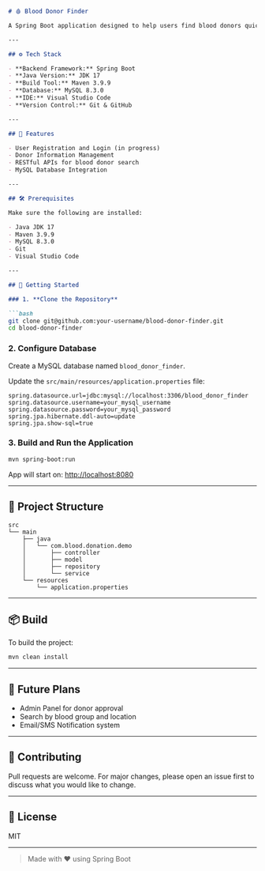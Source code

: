 ```markdown
# 🩸 Blood Donor Finder

A Spring Boot application designed to help users find blood donors quickly and efficiently.

---

## ⚙️ Tech Stack

- **Backend Framework:** Spring Boot
- **Java Version:** JDK 17
- **Build Tool:** Maven 3.9.9
- **Database:** MySQL 8.3.0
- **IDE:** Visual Studio Code
- **Version Control:** Git & GitHub

---

## 🚀 Features

- User Registration and Login (in progress)
- Donor Information Management
- RESTful APIs for blood donor search
- MySQL Database Integration

---

## 🛠️ Prerequisites

Make sure the following are installed:

- Java JDK 17
- Maven 3.9.9
- MySQL 8.3.0
- Git
- Visual Studio Code

---

## 🧪 Getting Started

### 1. **Clone the Repository**

```bash
git clone git@github.com:your-username/blood-donor-finder.git
cd blood-donor-finder
```

### 2. **Configure Database**

Create a MySQL database named `blood_donor_finder`.

Update the `src/main/resources/application.properties` file:

```properties
spring.datasource.url=jdbc:mysql://localhost:3306/blood_donor_finder
spring.datasource.username=your_mysql_username
spring.datasource.password=your_mysql_password
spring.jpa.hibernate.ddl-auto=update
spring.jpa.show-sql=true
```

### 3. **Build and Run the Application**

```bash
mvn spring-boot:run
```

App will start on: [http://localhost:8080](http://localhost:8080)

---

## 🧱 Project Structure

```
src
└── main
    ├── java
    │   └── com.blood.donation.demo
    │       ├── controller
    │       ├── model
    │       ├── repository
    │       └── service
    └── resources
        └── application.properties
```

---

## 📦 Build

To build the project:

```bash
mvn clean install
```

---

## 🧩 Future Plans

- Admin Panel for donor approval
- Search by blood group and location
- Email/SMS Notification system

---

## 🤝 Contributing

Pull requests are welcome. For major changes, please open an issue first to discuss what you would like to change.

---

## 📄 License

MIT

---

> Made with ❤️ using Spring Boot
```